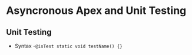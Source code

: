 # Asyncronous Apex and Unit Testing

## Unit Testing
* Syntax
    -`@isTest static void testName() {}`